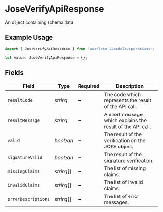# JoseVerifyApiResponse

An object containing schema data

## Example Usage

```typescript
import { JoseVerifyApiResponse } from "authlete-2/models/operations";

let value: JoseVerifyApiResponse = {};
```

## Fields

| Field                                                      | Type                                                       | Required                                                   | Description                                                |
| ---------------------------------------------------------- | ---------------------------------------------------------- | ---------------------------------------------------------- | ---------------------------------------------------------- |
| `resultCode`                                               | *string*                                                   | :heavy_minus_sign:                                         | The code which represents the result of the API call.      |
| `resultMessage`                                            | *string*                                                   | :heavy_minus_sign:                                         | A short message which explains the result of the API call. |
| `valid`                                                    | *boolean*                                                  | :heavy_minus_sign:                                         | The result of the verification on the JOSE object.<br/>    |
| `signatureValid`                                           | *boolean*                                                  | :heavy_minus_sign:                                         | The result of the signature verification.<br/>             |
| `missingClaims`                                            | *string*[]                                                 | :heavy_minus_sign:                                         | The list of missing claims.<br/>                           |
| `invalidClaims`                                            | *string*[]                                                 | :heavy_minus_sign:                                         | The list of invalid claims.<br/>                           |
| `errorDescriptions`                                        | *string*[]                                                 | :heavy_minus_sign:                                         | The list of error messages.<br/>                           |